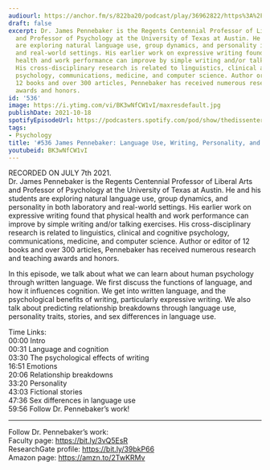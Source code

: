 ```yaml
---
audiourl: https://anchor.fm/s/822ba20/podcast/play/36962822/https%3A%2F%2Fd3ctxlq1ktw2nl.cloudfront.net%2Fstaging%2F2021-6-9%2Fab6652b4-fed9-8870-d410-bc5b1b21fe0c.m4a
draft: false
excerpt: Dr. James Pennebaker is the Regents Centennial Professor of Liberal Arts
  and Professor of Psychology at the University of Texas at Austin. He and his students
  are exploring natural language use, group dynamics, and personality in both laboratory
  and real-world settings. His earlier work on expressive writing found that physical
  health and work performance can improve by simple writing and/or talking exercises.
  His cross-disciplinary research is related to linguistics, clinical and cognitive
  psychology, communications, medicine, and computer science. Author or editor of
  12 books and over 300 articles, Pennebaker has received numerous research and teaching
  awards and honors.
id: '536'
image: https://i.ytimg.com/vi/BK3wNfCW1vI/maxresdefault.jpg
publishDate: 2021-10-18
spotifyEpisodeUrl: https://podcasters.spotify.com/pod/show/thedissenter/episodes/536-James-Pennebaker-Language-Use--Writing--Personality--and-Stories-e146h26
tags:
- Psychology
title: '#536 James Pennebaker: Language Use, Writing, Personality, and Stories'
youtubeid: BK3wNfCW1vI
---
```

<div class="timelinks">

RECORDED ON JULY 7th 2021.  
Dr. James Pennebaker is the Regents Centennial Professor of Liberal Arts and Professor of Psychology at the University of Texas at Austin. He and his students are exploring natural language use, group dynamics, and personality in both laboratory and real-world settings. His earlier work on expressive writing found that physical health and work performance can improve by simple writing and/or talking exercises. His cross-disciplinary research is related to linguistics, clinical and cognitive psychology, communications, medicine, and computer science. Author or editor of 12 books and over 300 articles, Pennebaker has received numerous research and teaching awards and honors.

In this episode, we talk about what we can learn about human psychology through written language. We first discuss the functions of language, and how it influences cognition. We get into written language, and the psychological benefits of writing, particularly expressive writing. We also talk about predicting relationship breakdowns through language use, personality traits, stories, and sex differences in language use.

Time Links:  
<time>00:00</time> Intro  
<time>00:31</time> Language and cognition  
<time>03:30</time> The psychological effects of writing  
<time>16:51</time> Emotions  
<time>20:06</time> Relationship breakdowns  
<time>33:20</time> Personality  
<time>43:03</time> Fictional stories  
<time>47:36</time> Sex differences in language use  
<time>59:56</time> Follow Dr. Pennebaker’s work!

---

Follow Dr. Pennebaker’s work:  
Faculty page: https://bit.ly/3vQ5EsR  
ResearchGate profile: https://bit.ly/39bkP66  
Amazon page: https://amzn.to/2TwKRMv
</div>

